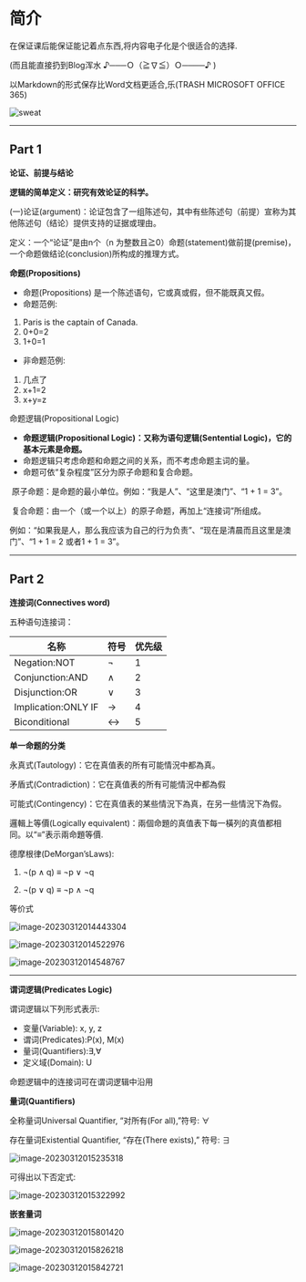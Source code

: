 # **简介**

在保证课后能保证能记着点东西,将内容电子化是个很适合的选择.

(而且能直接扔到Blog浑水 ♪───Ｏ（≧∇≦）Ｏ────♪ )

以Markdown的形式保存比Word文档更适合,乐(TRASH MICROSOFT OFFICE 365)

![sweat](https://shallowlone-1314146925.cos.ap-guangzhou.myqcloud.com/picsweat.png)

---

## **Part 1**

**论证、前提与结论**

**逻辑的简单定义：研究有效论证的科学。**

(一)论证(argument)：论证包含了一组陈述句，其中有些陈述句（前提）宣称为其他陈述句（结论）提供支持的证据或理由。

定义：一个“论证”是由n个（n 为整数且≧0）命题(statement)做前提(premise)，一个命题做结论(conclusion)所构成的推理方式。

**命题(Propositions)**

- 命题(Propositions) 是一个陈述语句，它或真或假，但不能既真又假。
- 命题范例:

1. Paris is the captain of Canada.
2. 0+0=2
3. 1+0=1

- 非命题范例:

1. 几点了
2. x+1=2
3. x+y=z

命题逻辑(Propositional Logic)

- **命题逻辑(Propositional Logic)：又称为语句逻辑(Sentential Logic)，它的基本元素是命题。**
- 命题逻辑只考虑命题和命题之间的关系，而不考虑命题主词的量。
- 命题可依“复杂程度”区分为原子命题和复合命题。

​			原子命题：是命题的最小单位。例如：“我是人”、“这里是澳门”、“1 + 1 = 3”。

​			复合命题：由一个（或一个以上）的原子命题，再加上“连接词”所组成。

​				例如：“如果我是人，那么我应该为自己的行为负责”、“现在是清晨而且这里是澳门”、“1 + 1 = 2 或者1 + 1 = 3”。

---

## **Part 2**

**连接词(Connectives word)**

五种语句连接词：

| **名称**            | **符号** | **优先级** |
| ------------------- | -------- | ---------- |
| Negation:NOT        | ¬        | 1          |
| Conjunction:AND     | ∧        | 2          |
| Disjunction:OR      | ∨        | 3          |
| Implication:ONLY IF | →        | 4          |
| Biconditional       | ↔︎        | 5          |

**单一命题的分类**

永真式(Tautology)：它在真值表的所有可能情況中都為真。

矛盾式(Contradiction)：它在真值表的所有可能情況中都為假

可能式(Contingency)：它在真值表的某些情況下為真，在另一些情況下為假。

邏輯上等價(Logically equivalent)：兩個命題的真值表下每一橫列的真值都相同。以“≡”表示兩命題等價.

德摩根律(DeMorgan’sLaws):

1. ¬(p ∧ q) ≡ ¬p ∨ ¬q

2. ¬(p ∨ q) ≡ ¬p ∧ ¬q

等价式

![image-20230312014443304](https://shallowlone-1314146925.cos.ap-guangzhou.myqcloud.com/picTable1.png)

![image-20230312014522976](https://shallowlone-1314146925.cos.ap-guangzhou.myqcloud.com/picTable2.png)

![image-20230312014548767](https://shallowlone-1314146925.cos.ap-guangzhou.myqcloud.com/picTable3.png)

---

**谓词逻辑(Predicates Logic)**

谓词逻辑以下列形式表示:

- 变量(Variable):   x, y, z
- 谓词(Predicates):P(x), M(x)
- 量词(Quantifiers):∃,∀
- 定义域(Domain):  U

命题逻辑中的连接词可在谓词逻辑中沿用

**量词(Quantifiers)**

全称量词Universal Quantifier, “对所有(For all),”符号: ∀

存在量词Existential Quantifier, “存在(There exists),” 符号: ∃

![image-20230312015235318](https://shallowlone-1314146925.cos.ap-guangzhou.myqcloud.com/picpic1.png)

可得出以下否定式:

![image-20230312015322992](https://shallowlone-1314146925.cos.ap-guangzhou.myqcloud.com/picpicpicimage-20230312015322992.png)

**嵌套量词**

![image-20230312015801420](https://shallowlone-1314146925.cos.ap-guangzhou.myqcloud.com/picpicimage-20230312015801420.png)

![image-20230312015826218](https://shallowlone-1314146925.cos.ap-guangzhou.myqcloud.com/picimage-20230312015826218.png)

![image-20230312015842721](https://shallowlone-1314146925.cos.ap-guangzhou.myqcloud.com/picpicimage-20230312015842721.png)
